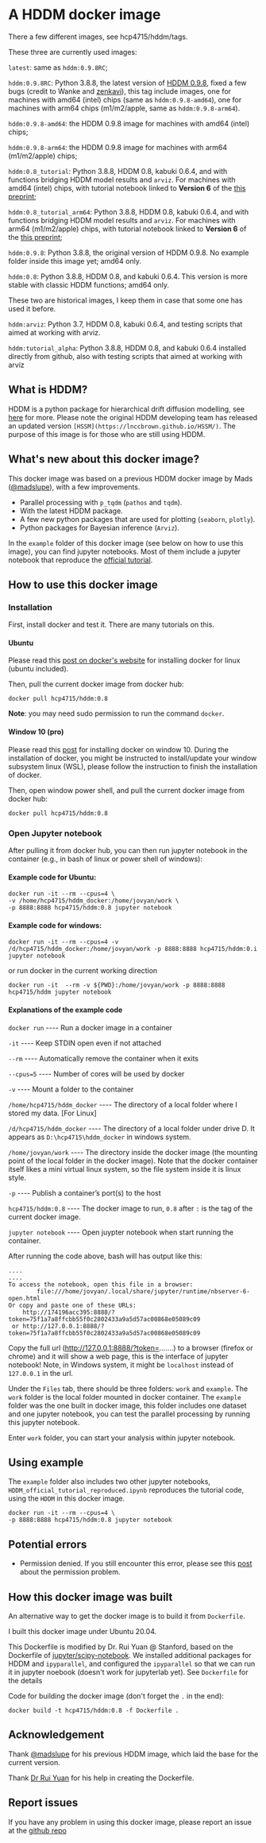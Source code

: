 # A HDDM docker image
There a few different images, see hcp4715/hddm/tags.

These three are currently used images:

`latest`: same as `hddm:0.9.8RC`;

`hddm:0.9.8RC`: Python 3.8.8, the latest version of [HDDM 0.9.8](https://hddm.readthedocs.io/en/latest/index.html), fixed a few bugs (credit to Wanke and [zenkavi](https://github.com/zenkavi)), this tag include images, one for machines with amd64 (intel) chips (same as `hddm:0.9.8-amd64`), one for machines with arm64 chips (m1/m2/apple, same as `hddm:0.9.8-arm64`).

`hddm:0.9.8-amd64`: the HDDM 0.9.8 image for machines with amd64 (intel) chips; 

`hddm:0.9.8-arm64`: the HDDM 0.9.8 image for machines with arm64 (m1/m2/apple) chips; 

`hddm:0.8_tutorial`: Python 3.8.8, HDDM 0.8, kabuki 0.6.4, and with functions bridging HDDM model results and `arviz`. For machines with amd64 (intel) chips, with tutorial notebook linked to **Version 6** of the [this preprint](https://psyarxiv.com/6uzga/); 

`hddm:0.8_tutorial_arm64`: Python 3.8.8, HDDM 0.8, kabuki 0.6.4, and with functions bridging HDDM model results and `arviz`. For machines with arm64 (m1/m2/apple) chips, with tutorial notebook linked to **Version 6** of the [this preprint](https://psyarxiv.com/6uzga/); 

`hddm:0.9.8`: Python 3.8.8, the original version of HDDM 0.9.8. No example folder inside this image yet; amd64 only.

`hddm:0.8`: Python 3.8.8, HDDM 0.8, and kabuki 0.6.4. This version is more stable with classic HDDM functions; amd64 only.

These two are historical images, I keep them in case that some one has used it before.

`hddm:arviz`: Python 3.7, HDDM 0.8, kabuki 0.6.4, and testing scripts that aimed at working with arviz.

`hddm:tutorial_alpha`: Python 3.8.8, HDDM 0.8, and kabuki 0.6.4 installed directly from github, also with testing scripts that aimed at working with arviz

## What is HDDM? 
HDDM is a python package for hierarchical drift diffusion modelling, see [here](https://hddm.readthedocs.io/en/latest/index.html) for more. Please note the original HDDM developing team has released an updated version `[HSSM](https://lnccbrown.github.io/HSSM/)`. The purpose of this image is for those who are still using HDDM.

## What's new about this docker image?
This docker image was based on a previous HDDM docker image by Mads ([@madslupe](https://hub.docker.com/r/madslupe/hddm)), with a few improvements. 
* Parallel processing with `p_tqdm` (`pathos` and `tqdm`). 
* With the latest HDDM package.
* A few new python packages that are used for plotting (`seaborn`, `plotly`).
* Python packages for Bayesian inference (`Arviz`).

In the `example` folder of this docker image (see below on how to use this image), you can find jupyter notebooks. Most of them include a jupyter notebook that reproduce the [official tutorial](http://ski.clps.brown.edu/hddm_docs/tutorial.html).

## How to use this docker image
### Installation
First, install docker and test it. There are many tutorials on this.

#### Ubuntu
Please read this [post on docker's website](https://docs.docker.com/engine/install/ubuntu/) for installing docker for linux (ubuntu included).

Then, pull the current docker image from docker hub:

```
docker pull hcp4715/hddm:0.8
```

**Note**: you may need sudo permission to run the command `docker`.

#### Window 10 (pro)
Please read this [post](https://docs.docker.com/docker-for-windows/install/) for installing docker on window 10. During the installation of docker, you might be instructed to install/update your window subsystem linux (WSL), please follow the instruction to finish the installation of docker.

Then, open window power shell, and pull the current docker image from docker hub:

```
docker pull hcp4715/hddm:0.8
```

### Open Jupyter notebook

After pulling it from docker hub, you can then run jupyter notebook in the container (e.g., in bash of linux or power shell of windows):

#### Example code for Ubuntu:
```
docker run -it --rm --cpus=4 \
-v /home/hcp4715/hddm_docker:/home/jovyan/work \
-p 8888:8888 hcp4715/hddm:0.8 jupyter notebook
```

#### Example code for windows:

```
docker run -it --rm --cpus=4 -v /d/hcp4715/hddm_docker:/home/jovyan/work -p 8888:8888 hcp4715/hddm:0.i jupyter notebook  
```

or run docker in the current working direction

```
docker run -it  --rm -v ${PWD}:/home/jovyan/work -p 8888:8888 hcp4715/hddm jupyter notebook
```

#### Explanations of the example code

`docker run` ---- Run a docker image in a container

`-it` ---- Keep STDIN open even if not attached

`--rm` ---- Automatically remove the container when it exits

`--cpus=5` ---- Number of cores will be used by docker

`-v` ---- Mount a folder to the container

`/home/hcp4715/hddm_docker` ---- The directory of a local folder where I stored my data. [For Linux]

`/d/hcp4715/hddm_docker` ---- The directory of a local folder under drive D. It appears as `D:\hcp4715\hddm_docker` in windows system.

`/home/jovyan/work` ---- The directory inside the docker image (the mounting point of the local folder in the docker image). Note that the docker container itself likes a mini virtual linux system, so the file system inside it is linux style. 

`-p` ---- Publish a container’s port(s) to the host

`hcp4715/hddm:0.8` ---- The docker image to run, `0.8` after `:` is the tag of the current docker image.

`jupyter notebook` ---- Open juypter notebook when start running the container.

After running the code above, bash will has output like this:

```
....
....
To access the notebook, open this file in a browser:
        file:///home/jovyan/.local/share/jupyter/runtime/nbserver-6-open.html
Or copy and paste one of these URLs:
    http://174196acc395:8888/?token=75f1a7a8ffcbb55f0c2802433a9a5d57ac00868e05089c09
 or http://127.0.0.1:8888/?token=75f1a7a8ffcbb55f0c2802433a9a5d57ac00868e05089c09
```

Copy the full url (http://127.0.0.1:8888/?token=.......) to a browser (firefox or chrome) and it will show a web page, this is the interface of jupyter notebook! Note, in Windows system, it might be `localhost` instead of `127.0.0.1` in the url.

Under the `Files` tab, there should be three folders: `work` and `example`. The `work` folder is the local folder mounted in docker container. The `example` folder was the one built in docker image, this folder includes one dataset and one jupyter notebook, you can test the parallel processing by running this jupyter notebook.

Enter `work` folder, you can start your analysis within jupyter notebook.

## Using example
The `example` folder also includes two other jupyter notebooks, `HDDM_official_tutorial_reproduced.ipynb` reproduces the tutorial code, using the `HDDM` in this docker image. 

```
docker run -it --rm --cpus=4 \
-p 8888:8888 hcp4715/hddm:0.8 jupyter notebook
```

## Potential errors
* Permission denied. If you still encounter this error, please see this [post](https://groups.google.com/forum/#!topic/hddm-users/Qh-aOC0N6cU) about the permission problem. 

## How this docker image was built
An alternative way to get the docker image is to build it from `Dockerfile`.

I built this docker image under Ubuntu 20.04. 

This Dockerfile is modified by Dr. Rui Yuan @ Stanford, based on the Dockerfile of [jupyter/scipy-notebook](https://hub.docker.com/r/jupyter/scipy-notebook/dockerfile). We installed additional packages for HDDM and `ipyparallel`, and configured the `ipyparallel` so that we can run it in jupyter noebook (doesn't work for jupyterlab yet). See `Dockerfile` for the details

Code for building the docker image (don't forget the `.` in the end):

```
docker build -t hcp4715/hddm:0.8 -f Dockerfile .
```

## Acknowledgement
Thank [@madslupe](https://github.com/madslupe) for his previous HDDM image, which laid the base for the current version.

Thank [Dr Rui Yuan](https://scholar.google.com/citations?user=h8_wSLkAAAAJ&hl=en) for his help in creating the Dockerfile.

## Report issues
If you have any problem in using this docker image, please report an issue at the [github repo](https://github.com/hcp4715/hddm_docker/issues) 